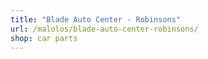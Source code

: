 ```yaml
---
title: "Blade Auto Center - Robinsons"
url: /malolos/blade-auto-center-robinsons/
shop: car parts
---
```

